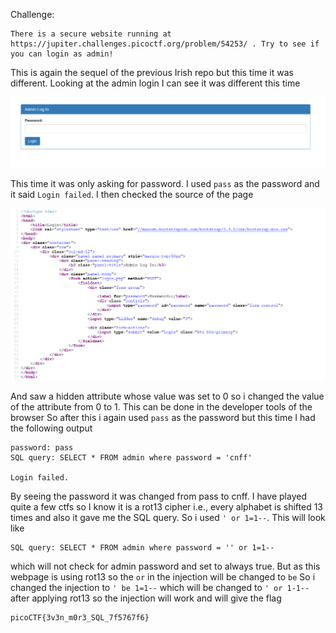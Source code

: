 Challenge:
```
There is a secure website running at https://jupiter.challenges.picoctf.org/problem/54253/ . Try to see if you can login as admin!
```
This is again the sequel of the previous Irish repo but this time it was different. Looking at the admin login I can see it was different this time

<img src="1.PNG" />

This time it was only asking for password. I used ```pass``` as the password and it said ```Login failed```. I then checked the source of the page

<img src="2.PNG" />

And saw a hidden attribute whose value was set to 0 so i changed the value of the attribute from 0 to 1. This can be done in the developer tools of the browser
So after this i again used ```pass``` as the password but this time I had the following output

```
password: pass
SQL query: SELECT * FROM admin where password = 'cnff'

Login failed.
```
By seeing the password it was changed from pass to cnff. I have played quite a few ctfs so I know it is a rot13 cipher i.e., every alphabet is shifted 13 times and also it 
gave me the SQL query. So i used ```' or 1=1--```. This will look like 
```
SQL query: SELECT * FROM admin where password = '' or 1=1--
```
which will not check for admin password and set to always true. But as this webpage is using rot13 so the ```or``` in the injection will be changed to ```be```
So i changed the injection to ```' be 1=1--``` which will be changed to ```' or 1-1--``` after applying rot13 so the injection will work and will give the flag

```
picoCTF{3v3n_m0r3_SQL_7f5767f6}
```
